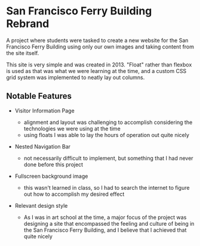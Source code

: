 # San Francisco Ferry Building Rebrand

A project where students were tasked to create a new website for the San Francisco Ferry Building using only our own images and taking content from the site itself.

This site is very simple and was created in 2013. "Float" rather than flexbox is used as that was what we were learning at the time, and a custom CSS grid system was implemented to neatly lay out columns.

## Notable Features

- Visitor Information Page
  - alignment and layout was challenging to accomplish considering the technologies we were using at the time
  - using floats I was able to lay the hours of operation out quite nicely

- Nested Navigation Bar
  - not necessarily difficult to implement, but something that I had never done before this project
  
- Fullscreen background image
  - this wasn't learned in class, so I had to search the internet to figure out how to accomplish my desired effect
 
- Relevant design style
  - As I was in art school at the time, a major focus of the project was designing a site that encompassed the feeling and culture of being in the San Francisco Ferry Building, and I believe that I achieved that quite nicely

